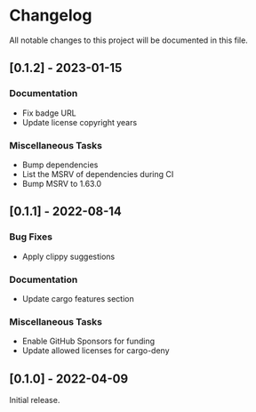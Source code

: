 # Changelog
All notable changes to this project will be documented in this file.

## [0.1.2] - 2023-01-15
### Documentation
- Fix badge URL
- Update license copyright years

### Miscellaneous Tasks
- Bump dependencies
- List the MSRV of dependencies during CI
- Bump MSRV to 1.63.0

## [0.1.1] - 2022-08-14
### Bug Fixes
- Apply clippy suggestions

### Documentation
- Update cargo features section

### Miscellaneous Tasks
- Enable GitHub Sponsors for funding
- Update allowed licenses for cargo-deny

## [0.1.0] - 2022-04-09
Initial release.
